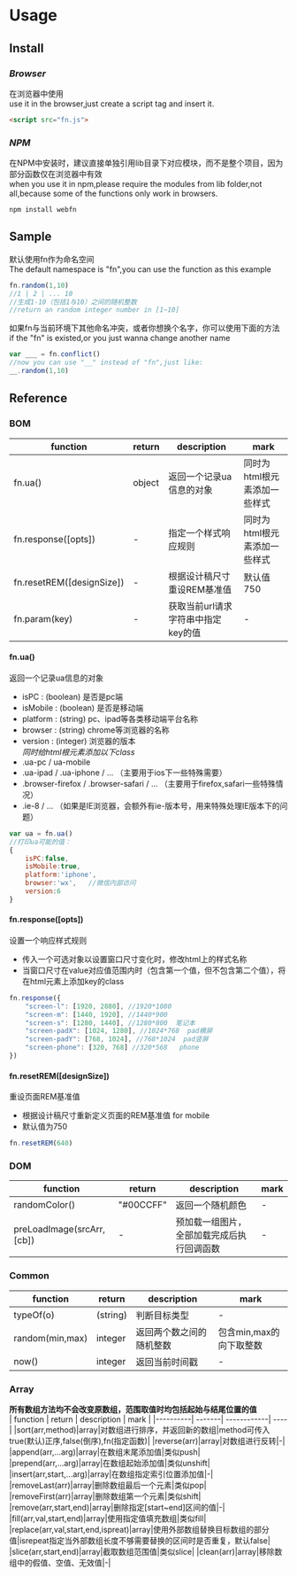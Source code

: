 # Usage
## Install 
### *Browser* 
在浏览器中使用  
use it in the browser,just create a script tag and insert it.
```html
<script src="fn.js">
```

### *NPM*
在NPM中安装时，建议直接单独引用lib目录下对应模块，而不是整个项目，因为部分函数仅在浏览器中有效  
when you use it in npm,please require the modules from lib folder,not all,because some of the functions only work in browsers.
```shell
npm install webfn
```

## Sample
默认使用fn作为命名空间  
The default namespace is "fn",you can use the function as this example
```javascript
fn.random(1,10)
//1 | 2 | ... 10 
//生成1-10（包括1与10）之间的随机整数
//return an random integer number in [1~10]
```
如果fn与当前环境下其他命名冲突，或者你想换个名字，你可以使用下面的方法  
if the "fn" is existed,or you just wanna change another name
```javascript
var ___ = fn.conflict()
//now you can use "__" instead of "fn",just like:
__.random(1,10)
```

## Reference

### BOM 
| function | return | description | mark |
|----------| -------| ------------| ---- |
| fn.ua()  | object | 返回一个记录ua信息的对象| 同时为html根元素添加一些样式 |
| fn.response([opts])  | - | 指定一个样式响应规则 | 同时为html根元素添加一些样式 |
|fn.resetREM([designSize])| - | 根据设计稿尺寸重设REM基准值 | 默认值750 |
|fn.param(key)|-|获取当前url请求字符串中指定key的值|-|

#### fn.ua() 
返回一个记录ua信息的对象
*  isPC : (boolean) 是否是pc端
*  isMobile : (boolean) 是否是移动端
*  platform : (string) pc、ipad等各类移动端平台名称
*  browser : (string) chrome等浏览器的名称
*  version : (integer) 浏览器的版本  
*同时给html根元素添加以下class*
*  .ua-pc / ua-mobile
*  .ua-ipad / .ua-iphone / ... （主要用于ios下一些特殊需要）
*  .browser-firefox / .browser-safari / ... （主要用于firefox,safari一些特殊情况）
*  .ie-8 / ... （如果是IE浏览器，会额外有ie-版本号，用来特殊处理IE版本下的问题）
```javascript
var ua = fn.ua()
//打印ua可能的值：
{
    isPC:false,
    isMobile:true,
    platform:'iphone',
    browser:'wx',   //微信内部访问
    version:6
}
```
#### fn.response([opts]) 
设置一个响应样式规则
* 传入一个可选对象以设置窗口尺寸变化时，修改html上的样式名称
* 当窗口尺寸在value对应值范围内时（包含第一个值，但不包含第二个值），将在html元素上添加key的class
```javascript
fn.response({
    "screen-l": [1920, 2880], //1920*1080
    "screen-m": [1440, 1920], //1440*900
    "screen-s": [1280, 1440], //1280*800  笔记本
    "screen-padX": [1024, 1280], //1024*768  pad横屏
    "screen-padY": [768, 1024], //768*1024  pad竖屏
    "screen-phone": [320, 768] //320*568   phone
})
```
#### fn.resetREM([designSize]) 
重设页面REM基准值
* 根据设计稿尺寸重新定义页面的REM基准值 for mobile
* 默认值为750
```javascript
fn.resetREM(640)
```

### DOM
| function | return | description | mark |
|----------| -------| ------------| ---- |
|randomColor()|"#00CCFF"|返回一个随机颜色|-|
|preLoadImage(srcArr,[cb])|-|预加载一组图片，全部加载完成后执行回调函数|-|

### Common
| function | return | description | mark |
|----------| -------| ------------| ---- |
| typeOf(o)| (string)|判断目标类型|-|
|random(min,max)|integer|返回两个数之间的随机整数|包含min,max的向下取整数|
| now()|integer|返回当前时间戳|-|

### Array 
**所有数组方法均不会改变原数组，范围取值时均包括起始与结尾位置的值**  
| function | return | description | mark |
|----------| -------| ------------| ---- |
|sort(arr,method)|array|对数组进行排序，并返回新的数组|method可传入true(默认)正序,false(倒序),fn(指定函数)|
|reverse(arr)|array|对数组进行反转|-|
|append(arr,...arg)|array|在数组末尾添加值|类似push|
|prepend(arr,...arg)|array|在数组起始添加值|类似unshift|
|insert(arr,start,...arg)|array|在数组指定索引位置添加值|-|
|removeLast(arr)|array|删除数组最后一个元素|类似pop|
|removeFirst(arr)|array|删除数组第一个元素|类似shift|
|remove(arr,start,end)|array|删除指定[start~end]区间的值|-|
|fill(arr,val,start,end)|array|使用指定值填充数组|类似fill|
|replace(arr,val,start,end,ispreat)|array|使用外部数组替换目标数组的部分值|isrepeat指定当外部数组长度不够需要替换的区间时是否重复，默认false|
|slice(arr,start,end)|array|截取数组范围值|类似slice|
|clean(arr)|array|移除数组中的假值、空值、无效值|-|





